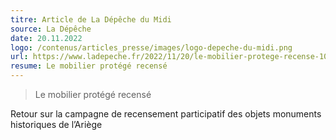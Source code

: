 ```yaml
---
titre: Article de La Dépêche du Midi
source: La Dépêche
date: 20.11.2022
logo: /contenus/articles_presse/images/logo-depeche-du-midi.png
url: https://www.ladepeche.fr/2022/11/20/le-mobilier-protege-recense-10814844.php
resume: Le mobilier protégé recensé
---
```


> Le mobilier protégé recensé

Retour sur la campagne de recensement participatif des objets monuments historiques de l’Ariège
